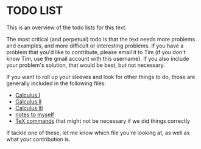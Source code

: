 TODO LIST
===================

This is an overview of the todo lists for this text.

The most critical (and perpetual) todo is that the text needs more problems and examples, and more difficult or interesting problems.  If you have a problem that you'd like to contribute, please email it to Tim (if you don't know Tim, use the gmail account with this username).  If you also include your problem's solution, that would be best, but not necessary.

If you want to roll up your sleeves and look for other things to do, those are generally included in the following files:
* [Calculus I](todo_calc1.txt)
* [Calculus II](todo_calc2.txt)
* [Calculus III](todo_calc3.txt)
* [notes to myself](todo_tim.txt)
* [TeX commands](todo_tex.txt) that might not be necessary if we did things correctly

If tackle one of these, let me know which file you're looking at, as well as what your contribution is.
